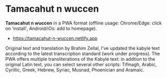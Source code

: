 # Tamacahut n wuccen

**Tamacahut n wuccen** in a PWA format (offline usage: Chrome/Edge: click on 'install', Android/iOs: add to homepage).

* https://tamacahut-n-wuccen.netlify.app

Original text and translation by Brahim Zellal, I've updated the kabyle text according to the latest transcription standard (work under progress). The PWA offers multiple transliterations of the Kabyle text: in addtion to the original Latin text, you can select several other scripts: Tifinagh, Arabic, Cyrillic, Greek, Hebrew, Syriac, Musnad, Phoenician and Aramaic.




